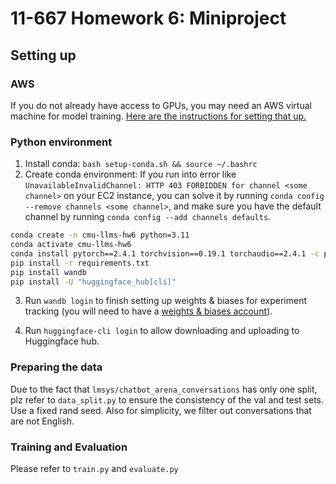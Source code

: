 # 11-667 Homework 6: Miniproject

## Setting up

### AWS
If you do not already have access to GPUs, you may need an AWS virtual
  machine for model training.
[Here are the instructions for setting that up.](https://docs.google.com/presentation/d/1Tw_klO84R9G7CZ3cINAKgy4BfdNm-8dlnRXSBIVD_3A/edit?usp=sharing) 

### Python environment
1. Install conda: `bash setup-conda.sh && source ~/.bashrc`
2. Create conda environment:
   If you run into error like `UnavailableInvalidChannel: HTTP 403 FORBIDDEN for channel <some channel>` on your EC2 instance, you can solve it by running `conda config --remove channels <some channel>`, and make sure you have the default channel by running `conda config --add channels defaults`.
```bash
conda create -n cmu-llms-hw6 python=3.11
conda activate cmu-llms-hw6
conda install pytorch==2.4.1 torchvision==0.19.1 torchaudio==2.4.1 -c pytorch
pip install -r requirements.txt
pip install wandb
pip install -U "huggingface_hub[cli]"
```
3. Run `wandb login` to finish setting up weights & biases for experiment tracking (you will need to have a [weights & biases account](https://wandb.ai/login)).  

4. Run `huggingface-cli login` to allow downloading and uploading to Huggingface hub. 


### Preparing the data
Due to the fact that `lmsys/chatbot_arena_conversations` has only one split, plz refer to `data_split.py` to ensure the consistency of the val and test sets. Use a fixed rand seed. Also for simplicity, we filter out conversations that are not English.


### Training and Evaluation
Please refer to `train.py` and `evaluate.py`